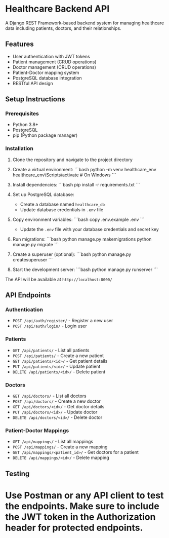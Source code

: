 # Healthcare Backend API

A Django REST Framework-based backend system for managing healthcare data including patients, doctors, and their relationships.

## Features

- User authentication with JWT tokens
- Patient management (CRUD operations)
- Doctor management (CRUD operations)
- Patient-Doctor mapping system
- PostgreSQL database integration
- RESTful API design

## Setup Instructions

### Prerequisites

- Python 3.8+
- PostgreSQL
- pip (Python package manager)

### Installation

1. Clone the repository and navigate to the project directory

2. Create a virtual environment:
\`\`\`bash
python -m venv healthcare_env
healthcare_env\Scripts\activate  # On Windows
\`\`\`

3. Install dependencies:
\`\`\`bash
pip install -r requirements.txt
\`\`\`

4. Set up PostgreSQL database:
   - Create a database named `healthcare_db`
   - Update database credentials in `.env` file

5. Copy environment variables:
\`\`\`bash
copy .env.example .env
\`\`\`
   - Update the `.env` file with your database credentials and secret key

6. Run migrations:
\`\`\`bash
python manage.py makemigrations
python manage.py migrate
\`\`\`

7. Create a superuser (optional):
\`\`\`bash
python manage.py createsuperuser
\`\`\`

8. Start the development server:
\`\`\`bash
python manage.py runserver
\`\`\`

The API will be available at `http://localhost:8000/`

## API Endpoints

### Authentication
- `POST /api/auth/register/` - Register a new user
- `POST /api/auth/login/` - Login user

### Patients
- `GET /api/patients/` - List all patients
- `POST /api/patients/` - Create a new patient
- `GET /api/patients/<id>/` - Get patient details
- `PUT /api/patients/<id>/` - Update patient
- `DELETE /api/patients/<id>/` - Delete patient

### Doctors
- `GET /api/doctors/` - List all doctors
- `POST /api/doctors/` - Create a new doctor
- `GET /api/doctors/<id>/` - Get doctor details
- `PUT /api/doctors/<id>/` - Update doctor
- `DELETE /api/doctors/<id>/` - Delete doctor

### Patient-Doctor Mappings
- `GET /api/mappings/` - List all mappings
- `POST /api/mappings/` - Create a new mapping
- `GET /api/mappings/<patient_id>/` - Get doctors for a patient
- `DELETE /api/mappings/<id>/` - Delete mapping

## Testing

Use Postman or any API client to test the endpoints. Make sure to include the JWT token in the Authorization header for protected endpoints.
=======
